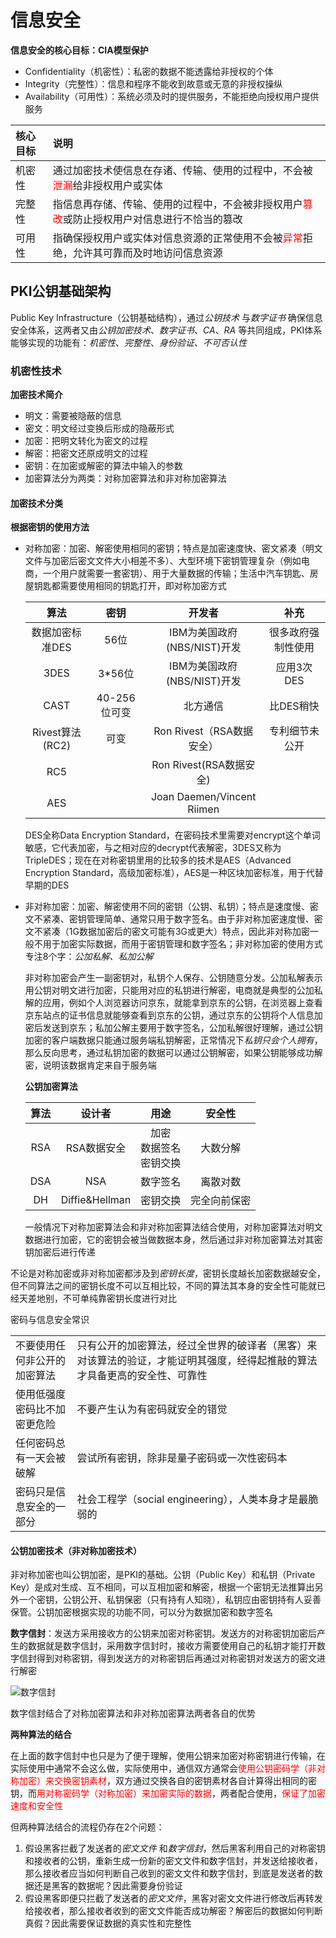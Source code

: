 # 信息安全

**信息安全的核心目标：CIA模型保护**

- Confidentiality（机密性）：私密的数据不能透露给非授权的个体
- Integrity（完整性）：信息和程序不能收到故意或无意的非授权操纵
- Availability（可用性）：系统必须及时的提供服务，不能拒绝向授权用户提供服务

| 核心目标 | 说明 |
| :-- | :-- |
| 机密性 | 通过加密技术使信息在存诸、传输、使用的过程中，不会被<font color="red">泄漏</font>给非授权用户或实体 |
| 完整性 | 指信息再存储、传输、使用的过程中，不会被非授权用户<font color="red">篡改</font>或防止授权用户对信息进行不恰当的篡改 |
| 可用性 | 指确保授权用户或实体对信息资源的正常使用不会被<font color="red">异常</font>拒绝，允许其可靠而及时地访问信息资源 |

## PKI公钥基础架构

Public Key Infrastructure（公钥基础结构），通过*公钥技术* 与*数字证书* 确保信息安全体系，这两者又由*公钥加密技术*、*数字证书*、*CA*、*RA* 等共同组成，PKI体系能够实现的功能有：*机密性*、*完整性*、*身份验证*、*不可否认性*

### 机密性技术

**加密技术简介**

- 明文：需要被隐蔽的信息
- 密文：明文经过变换后形成的隐蔽形式
- 加密：把明文转化为密文的过程
- 解密：把密文还原成明文的过程
- 密钥：在加密或解密的算法中输入的参数
- 加密算法分为两类：对称加密算法和非对称加密算法

#### 加密技术分类

**根据密钥的使用方法**

- 对称加密：加密、解密使用相同的密钥；特点是加密速度快、密文紧凑（明文文件与加密后密文文件大小相差不多）、大型环境下密钥管理复杂（例如电商，一个用户就需要一套密钥）、用于大量数据的传输；生活中汽车钥匙、房屋钥匙都需要使用相同的钥匙打开，即对称加密方式

  | 算法 | 密钥 | 开发者 | 补充 |
  | :-: | :-: | :-: | :-: |
  | 数据加密标准DES | 56位 | IBM为美国政府(NBS/NIST)开发 | 很多政府强制性使用 |
  | 3DES | 3*56位 | IBM为美国政府(NBS/NIST)开发 | 应用3次DES |
  | CAST | 40-256位可变 | 北方通信 | 比DES稍快 |
  | Rivest算法(RC2) | 可变 | Ron Rivest（RSA数据安全） | 专利细节未公开 |
  | RC5 | | Ron Rivest(RSA数据安全) | |
  | AES | | Joan Daemen/Vincent Riimen | |

  DES全称Data Encryption Standard，在密码技术里需要对encrypt这个单词敏感，它代表加密，与之相对应的decrypt代表解密，3DES又称为TripleDES；现在在对称密钥里用的比较多的技术是AES（Advanced Encryption Standard，高级加密标准），AES是一种区块加密标准，用于代替早期的DES

- 非对称加密：加密、解密使用不同的密钥（公钥、私钥）；特点是速度慢、密文不紧凑、密钥管理简单、通常只用于数字签名。由于非对称加密速度慢、密文不紧凑（1G数据加密后的密文可能有3G或更大）特点，因此非对称加密一般不用于加密实际数据，而用于密钥管理和数字签名；非对称加密的使用方式专注8个字：*公加私解、私加公解*

  非对称加密会产生一副密钥对，私钥个人保存、公钥随意分发。公加私解表示用公钥对明文进行加密，只能用对应的私钥进行解密，电商就是典型的公加私解的应用，例如个人浏览器访问京东，就能拿到京东的公钥，在浏览器上查看京东站点的证书信息就能够查看到京东的公钥，通过京东的公钥将个人信息加密后发送到京东；私加公解主要用于数字签名，公加私解很好理解，通过公钥加密的客户端数据只能通过服务端私钥解密，正常情况下*私钥只会个人拥有*，那么反向思考，通过私钥加密的数据可以通过公钥解密，如果公钥能够成功解密，说明该数据肯定来自于服务端

  **公钥加密算法**

  | 算法 | 设计者 | 用途 | 安全性 |
  | :-: | :-: | :-: | :-: |
  | RSA | RSA数据安全 | 加密<br />数据签名<br />密钥交换 | 大数分解 |
  | DSA | NSA | 数字签名 | 离散对数 |
  | DH | Diffie&Hellman | 密钥交换 | 完全向前保密 |

  一般情况下对称加密算法会和非对称加密算法结合使用，对称加密算法对明文数据进行加密，它的密钥会被当做数据本身，然后通过非对称加密算法对其密钥加密后进行传递

不论是对称加密或非对称加密都涉及到*密钥长度*，密钥长度越长加密数据越安全，但不同算法之间的密钥长度不可以互相比较，不同的算法其本身的安全性可能就已经天差地别，不可单纯靠密钥长度进行对比

密码与信息安全常识

<table>
  <tr>
    <td>不要使用任何非公开的加密算法</td>
    <td>只有公开的加密算法，经过全世界的破译者（黑客）来对该算法的验证，才能证明其强度，经得起推敲的算法才具备更高的安全性、可靠性</td>
  <tr>
  <tr>
    <td>使用低强度密码比不加密更危险</td>
    <td>不要产生认为有密码就安全的错觉</td>
  </tr>
  <tr>
    <td>任何密码总有一天会被破解</td>
    <td>尝试所有密钥，除非是量子密码或一次性密码本</td>
  </tr>
  <tr>
    <td>密码只是信息安全的一部分</td>
    <td>社会工程学（social engineering），人类本身才是最脆弱的</td>
  </tr>
</table> 

#### 公钥加密技术（非对称加密技术）

非对称加密也叫公钥加密，是PKI的基础。公钥（Public Key）和私钥（Private Key）是成对生成、互不相同，可以互相加密和解密，根据一个密钥无法推算出另外一个密钥，公钥公开、私钥保密（只有持有人知晓），私钥应由密钥持有人妥善保管。公钥加密根据实现的功能不同，可以分为数据加密和数字签名

**数字信封**：发送方采用接收方的公钥来加密对称密钥。发送方的对称密钥加密后产生的数据就是数字信封，采用数字信封时，接收方需要使用自己的私钥才能打开数字信封得到对称密钥，得到发送方的对称密钥后再通过对称密钥对发送方的密文进行解密

![数字信封](https://www.z4a.net/images/2024/06/26/259cd6b15554f78d4a5adf72d9483ce6.png)

数字信封结合了对称加密算法和非对称加密算法两者各自的优势

**两种算法的结合**

在上面的数字信封中也只是为了便于理解，使用公钥来加密对称密钥进行传输，在实际使用中通常不会这么做，实际使用中，通信双方通常会<font color="red">使用公钥密码学（非对称加密）来交换密钥素材</font>，双方通过交换各自的密钥素材各自计算得出相同的密钥，而<font color="red">用对称密码学（对称加密）来加密实际的数据</font>，两者配合使用，<font color="red">保证了加密速度和安全性</font>

但两种算法结合的流程仍存在2个问题：

1. 假设黑客拦截了发送者的*密文文件* 和*数字信封*，然后黑客利用自己的对称密钥和接收者的公钥，重新生成一份新的密文文件和数字信封，并发送给接收者，那么接收者应当如何判断自己收到的密文文件和数字信封，到底是发送者的数据还是黑客的数据呢？因此需要身份验证
2. 假设黑客即便只拦截了发送者的*密文文件*，黑客对密文文件进行修改后再转发给接收者，那么接收者收到的密文文件能否成功解密？解密后的数据如何判断真假？因此需要保证数据的真实性和完整性